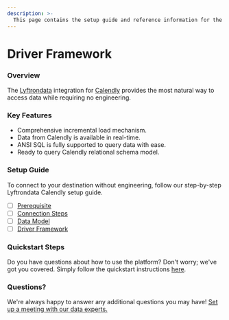 ```yaml
---
description: >-
  This page contains the setup guide and reference information for the Calendly source connector.
---
```


# Driver Framework

### Overview

The [Lyftrondata](https://www.lyftrondata.com/) integration for [Calendly](https://www.lyftrondata.com/integration/business-analytics/calendly/) provides the most natural way to access data while requiring no engineering.

### Key Features

* Comprehensive incremental load mechanism.
* Data from Calendly is available in real-time.&#x20;
* ANSI SQL is fully supported to query data with ease.
* Ready to query Calendly relational schema model.

### Setup Guide

To connect to your destination without engineering, follow our step-by-step Lyftrondata Calendly setup guide.

* [ ] [Prerequisite](../prerequisite.md)
* [ ] [Connection Steps](../connection-steps.md)
* [ ] [Data Model](../data-model/erd.md)
* [ ] [Driver Framework](../driver-framework/)

### Quickstart Steps

Do you have questions about how to use the platform? Don't worry; we've got you covered. Simply follow the quickstart instructions [here](../driver-framework/README.md).

### Questions? <a href="#questions" id="questions"></a>

We're always happy to answer any additional questions you may have! [Set up a meeting with our data experts.](https://www.lyftrondata.com/book-a-meeting/)


